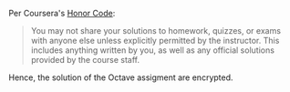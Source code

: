 Per Coursera's [Honor Code](https://learner.coursera.help/hc/en-us/articles/209818863-Coursera-Honor-Code):

> You may not share your solutions to homework, quizzes, or exams with anyone else unless explicitly permitted by the instructor.
>This includes anything written by you, as well as any official solutions provided by the course staff.

Hence, the solution of the Octave assigment are encrypted.
